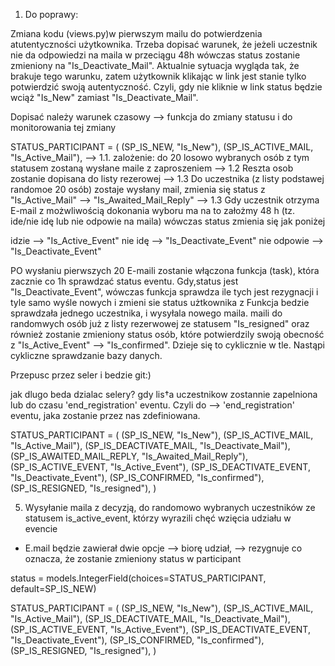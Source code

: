 1. Do poprawy:

Zmiana kodu (views.py)w pierwszym mailu do potwierdzenia atutentyczności
użytkownika. Trzeba dopisać warunek, że jeżeli uczestnik nie da odpowiedzi na maila
w przeciągu 48h wówczas status zostanie zmieniony na "Is_Deactivate_Mail".
Aktualnie sytuacja wygląda tak, że brakuje tego warunku, zatem użytkownik klikając w link
jest stanie tylko potwierdzić swoją autentyczność. Czyli, gdy nie kliknie w link status będzie wciąż
"Is_New" zamiast "Is_Deactivate_Mail".

Dopisać należy warunek czasowy --> funkcja do zmiany statusu i do monitorowania tej zmiany

STATUS_PARTICIPANT = (
    (SP_IS_NEW, "Is_New"),
    (SP_IS_ACTIVE_MAIL, "Is_Active_Mail"),  --> 1.1. zalożenie: do 20 losowo wybranych osób z tym statusem
    zostaną wysłane maile z zaproszeniem
    --> 1.2 Reszta osob zostanie dopisana do listy rezerowej
    --> 1.3 Do uczestnika (z listy podstawej randomoe 20 osób) zostaje wysłany mail, zmienia się status z 
"Is_Active_Mail" --> "Is_Awaited_Mail_Reply"
    --> 1.3 Gdy uczestnik otrzyma E-mail z możwliwością dokonania wyboru ma na to założmy 48 h
(tz. ide/nie idę lub nie odpowie na maila) wówczas status zmienia się jak poniżej

idzie --> "Is_Active_Event"
nie idę --> "Is_Deactivate_Event"
nie odpowie --> "Is_Deactivate_Event"

PO wysłaniu pierwszych 20 E-maili zostanie włączona funkcja (task), która zacznie co 1h sprawdzać status eventu.
Gdy,status jest "Is_Deactivate_Event", wówczas funkcja sprawdza ile tych jest rezygnacji 
i tyle samo wyśle nowych i zmieni sie status użtkownika z 
Funkcja bedzie sprawdzała jednego uczestnika, i wysyłala nowego maila. 
maili do randomwych osób już z listy rezerwowej ze statusem "Is_resigned" oraz również zostanie
zmieniony status osób, które potwierdzily swoją obecność z "Is_Active_Event" --> "Is_confirmed". Dzieje się to 
cyklicznie w tle. Nastąpi cykliczne sprawdzanie bazy danych. 

Przepusc przez seler i bedzie git:)

jak dlugo beda dzialac selery? gdy lis†a uczestnikow zostannie zapelniona lub do czasu 'end_registration' eventu.
Czyli do --> 'end_registration' eventu, jaka zostanie przez nas zdefiniowana. 

STATUS_PARTICIPANT = (
    (SP_IS_NEW, "Is_New"),
    (SP_IS_ACTIVE_MAIL, "Is_Active_Mail"),
    (SP_IS_DEACTIVATE_MAIL, "Is_Deactivate_Mail"),
    (SP_IS_AWAITED_MAIL_REPLY, "Is_Awaited_Mail_Reply"),
    (SP_IS_ACTIVE_EVENT, "Is_Active_Event"),
    (SP_IS_DEACTIVATE_EVENT, "Is_Deactivate_Event"),
    (SP_IS_CONFIRMED, "Is_confirmed"),
    (SP_IS_RESIGNED, "Is_resigned"),
)



5. Wysyłanie maila z decyzją, do randomowo wybranych uczestników ze statusem is_active_event, 
którzy wyrazili chęć wzięcia udziału w evencie

- E.mail będzie zawierał dwie opcje
--> biorę udział,
--> rezygnuje
co oznacza, że zostanie zmieniony status w participant

status = models.IntegerField(choices=STATUS_PARTICIPANT, default=SP_IS_NEW)

STATUS_PARTICIPANT = (
    (SP_IS_NEW, "Is_New"),
    (SP_IS_ACTIVE_MAIL, "Is_Active_Mail"),
    (SP_IS_DEACTIVATE_MAIL, "Is_Deactivate_Mail"),
    (SP_IS_ACTIVE_EVENT, "Is_Active_Event"),
    (SP_IS_DEACTIVATE_EVENT, "Is_Deactivate_Event"),
    (SP_IS_CONFIRMED, "Is_confirmed"),
    (SP_IS_RESIGNED, "Is_resigned"),
)
